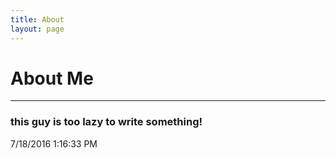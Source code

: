 ```yaml
---
title: About
layout: page
---
```


# About Me
***
### this guy is too lazy to write something!
7/18/2016 1:16:33 PM 
